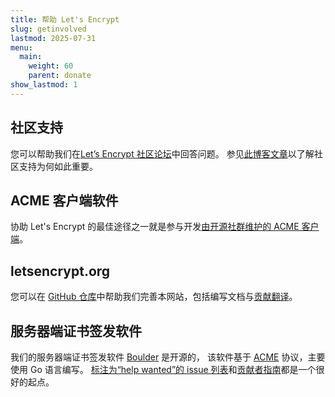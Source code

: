 ```yaml
---
title: 帮助 Let's Encrypt
slug: getinvolved
lastmod: 2025-07-31
menu:
  main:
    weight: 60
    parent: donate
show_lastmod: 1
---
```


## 社区支持

您可以帮助我们在[Let’s Encrypt 社区论坛](https://community.letsencrypt.org/)中回答问题。 参见[此博客文章](/2015/08/13/lets-encrypt-community-support.html)以了解社区支持为何如此重要。

## ACME 客户端软件

协助 Let's Encrypt 的最佳途径之一就是参与开发[由开源社群维护的 ACME 客户端](/docs/client-options)。

## letsencrypt.org

您可以在 [GitHub 仓库](https://github.com/letsencrypt/website)中帮助我们完善本网站，包括编写文档与[贡献翻译](https://crowdin.com/project/lets-encrypt-website)。

## 服务器端证书签发软件

我们的服务器端证书签发软件 [Boulder](https://github.com/letsencrypt/boulder) 是开源的， 该软件基于 [ACME](https://tools.ietf.org/html/rfc8555) 协议，主要使用 Go 语言编写。 [标注为“help wanted”的 issue 列表](https://github.com/letsencrypt/boulder/labels/help%20wanted)和[贡献者指南](https://github.com/letsencrypt/boulder/blob/main/docs/CONTRIBUTING.md)都是一个很好的起点。
